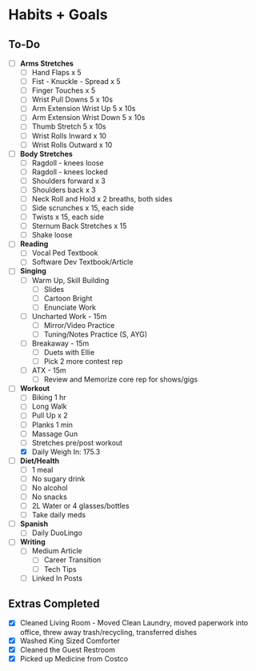 # Habits + Goals

## To-Do

- [ ] <b>Arms Stretches</b>
  - [ ] Hand Flaps x 5
  - [ ] Fist - Knuckle - Spread x 5
  - [ ] Finger Touches x 5
  - [ ] Wrist Pull Downs 5 x 10s
  - [ ] Arm Extension Wrist Up 5 x 10s
  - [ ] Arm Extension Wrist Down 5 x 10s
  - [ ] Thumb Stretch 5 x 10s
  - [ ] Wrist Rolls Inward x 10
  - [ ] Wrist Rolls Outward x 10
- [ ] <b>Body Stretches</b>
  - [ ] Ragdoll - knees loose
  - [ ] Ragdoll - knees locked
  - [ ] Shoulders forward x 3
  - [ ] Shoulders back x 3
  - [ ] Neck Roll and Hold x 2 breaths, both sides
  - [ ] Side scrunches x 15, each side
  - [ ] Twists x 15, each side
  - [ ] Sternum Back Stretches x 15
  - [ ] Shake loose
- [ ] <b>Reading</b>
  - [ ] Vocal Ped Textbook
  - [ ] Software Dev Textbook/Article
- [ ] <b>Singing</b>
  - [ ] Warm Up, Skill Building
    - [ ] Slides
    - [ ] Cartoon Bright
    - [ ] Enunciate Work
  - [ ] Uncharted Work - 15m
    - [ ] Mirror/Video Practice
    - [ ] Tuning/Notes Practice (S, AYG)
  - [ ] Breakaway - 15m
    - [ ] Duets with Ellie
    - [ ] Pick 2 more contest rep
  - [ ] ATX - 15m
    - [ ] Review and Memorize core rep for shows/gigs
- [ ] <b>Workout</b>
  - [ ] Biking 1 hr
  - [ ] Long Walk
  - [ ] Pull Up x 2
  - [ ] Planks 1 min
  - [ ] Massage Gun
  - [ ] Stretches pre/post workout
  - [x] Daily Weigh In: 175.3
- [ ] <b>Diet/Health</b>
  - [ ] 1 meal
  - [ ] No sugary drink
  - [ ] No alcohol
  - [ ] No snacks
  - [ ] 2L Water or 4 glasses/bottles
  - [ ] Take daily meds
- [ ] <b>Spanish</b>
  - [ ] Daily DuoLingo
- [ ] <b>Writing</b>
  - [ ] Medium Article
    - [ ] Career Transition
    - [ ] Tech Tips
  - [ ] Linked In Posts

## Extras Completed 

- [x] Cleaned Living Room - Moved Clean Laundry, moved paperwork into office, threw away trash/recycling, transferred dishes
- [x] Washed King Sized Comforter
- [x] Cleaned the Guest Restroom
- [x] Picked up Medicine from Costco
